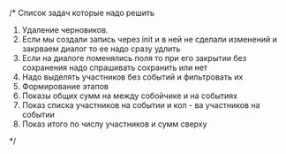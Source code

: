 /*
Список задач которые надо решить
1. Удаление черновиков. 
2. Если мы создали запись через init и в ней не сделали изменений и закрваем диалог то ее надо сразу удлить
3. Если на диалоге поменялись поля то при его закрытии без сохранения надо спрашивать сохранить или нет
4. Надо выделять участников без событий и фильтровать их
5. Формирование этапов
6. Показы общих сумм на между собойчике и на событиях
7. Показ списка участников на событии и кол - ва участников на событии
8. Показ итого по числу участников и сумм сверху

*/
